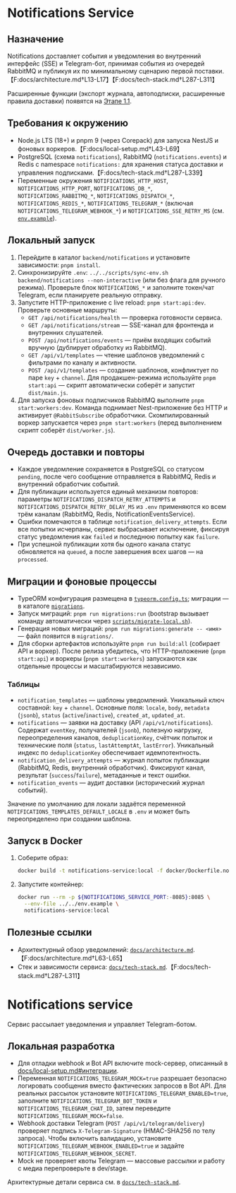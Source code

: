 # Notifications Service

## Назначение
Notifications доставляет события и уведомления во внутренний интерфейс (SSE) и Telegram-бот, принимая события из очередей RabbitMQ и публикуя их по минимальному сценарию первой поставки.【F:docs/architecture.md†L13-L17】【F:docs/tech-stack.md†L287-L311】

Расширенные функции (экспорт журнала, автоподписки, расширенные правила доставки) появятся на [Этапе 1.1](../../docs/delivery-plan.md#notifications-export-autosubscribe).

## Требования к окружению
- Node.js LTS (18+) и pnpm 9 (через Corepack) для запуска NestJS и фоновых воркеров.【F:docs/local-setup.md†L43-L69】
- PostgreSQL (схема `notifications`), RabbitMQ (`notifications.events`) и Redis с namespace `notifications:` для хранения статуса доставки и управления подписками.【F:docs/tech-stack.md†L287-L339】
- Переменные окружения `NOTIFICATIONS_HTTP_HOST`, `NOTIFICATIONS_HTTP_PORT`, `NOTIFICATIONS_DB_*`, `NOTIFICATIONS_RABBITMQ_*`, `NOTIFICATIONS_DISPATCH_*`, `NOTIFICATIONS_REDIS_*`, `NOTIFICATIONS_TELEGRAM_*` (включая `NOTIFICATIONS_TELEGRAM_WEBHOOK_*`) и `NOTIFICATIONS_SSE_RETRY_MS` (см. [`env.example`](../../env.example)).

## Локальный запуск
1. Перейдите в каталог `backend/notifications` и установите зависимости: `pnpm install`.
2. Синхронизируйте `.env`: `../../scripts/sync-env.sh backend/notifications --non-interactive` (или без флага для ручного режима). Проверьте блок `NOTIFICATIONS_*` и заполните токен/чат Telegram, если планируете реальную отправку.
3. Запустите HTTP-приложение с live reload: `pnpm start:api:dev`. Проверьте основные маршруты:
   - `GET /api/notifications/health` — проверка готовности сервиса.
   - `GET /api/notifications/stream` — SSE-канал для фронтенда и внутренних слушателей.
   - `POST /api/notifications/events` — приём входящих событий вручную (дублирует обработку из RabbitMQ).
   - `GET /api/v1/templates` — чтение шаблонов уведомлений с фильтрами по каналу и активности.
   - `POST /api/v1/templates` — создание шаблонов, конфликтует по паре `key` + `channel`.
   Для продакшен-режима используйте `pnpm start:api` — скрипт автоматически соберёт и запустит `dist/main.js`.
4. Для запуска фоновых подписчиков RabbitMQ выполните `pnpm start:workers:dev`. Команда поднимает Nest-приложение без HTTP и активирует `@RabbitSubscribe` обработчики. Скомпилированный воркер запускается через `pnpm start:workers` (перед выполнением скрипт соберёт `dist/worker.js`).

## Очередь доставки и повторы

- Каждое уведомление сохраняется в PostgreSQL со статусом `pending`, после чего сообщение отправляется в RabbitMQ, Redis и внутренний обработчик событий.
- Для публикации используется единый механизм повторов: параметры `NOTIFICATIONS_DISPATCH_RETRY_ATTEMPTS` и `NOTIFICATIONS_DISPATCH_RETRY_DELAY_MS` из `.env` применяются ко всем трём каналам (RabbitMQ, Redis, NotificationEventsService).
- Ошибки помечаются в таблице `notification_delivery_attempts`. Если все попытки исчерпаны, сервис выбрасывает исключение, фиксируя статус уведомления как `failed` и последнюю попытку как `failure`.
- При успешной публикации хотя бы одного канала статус обновляется на `queued`, а после завершения всех шагов — на `processed`.

## Миграции и фоновые процессы
- TypeORM конфигурация размещена в [`typeorm.config.ts`](typeorm.config.ts); миграции — в каталоге [`migrations`](migrations/).
- Запуск миграций: `pnpm run migrations:run` (bootstrap вызывает команду автоматически через [`scripts/migrate-local.sh`](../../scripts/migrate-local.sh)).
- Генерация новых миграций: `pnpm run migrations:generate -- <имя>` — файл появится в `migrations/`.
- Для сборки артефактов используйте `pnpm run build:all` (собирает API и воркер). После релиза убедитесь, что HTTP-приложение (`pnpm start:api`) и воркеры (`pnpm start:workers`) запускаются как отдельные процессы и масштабируются независимо.

### Таблицы

- `notification_templates` — шаблоны уведомлений. Уникальный ключ составной: `key` + `channel`. Основные поля: `locale`, `body`, `metadata` (`jsonb`), `status` (`active`/`inactive`), `created_at`, `updated_at`.
- `notifications` — заявки на доставку (API `/api/v1/notifications`). Содержат `eventKey`, получателей (`jsonb`), полезную нагрузку, переопределения каналов, `deduplicationKey`, счётчик попыток и технические поля (`status`, `lastAttemptAt`, `lastError`). Уникальный индекс по `deduplicationKey` обеспечивает идемпотентность.
- `notification_delivery_attempts` — журнал попыток публикации (RabbitMQ, Redis, внутренний обработчик). Фиксируют канал, результат (`success`/`failure`), метаданные и текст ошибки.
- `notification_events` — аудит доставки (исторический журнал событий).

Значение по умолчанию для локали задаётся переменной `NOTIFICATIONS_TEMPLATES_DEFAULT_LOCALE` в `.env` и может быть переопределено при создании шаблона.

## Запуск в Docker
1. Соберите образ:
   ```bash
   docker build -t notifications-service:local -f docker/Dockerfile.notifications .
   ```
2. Запустите контейнер:
   ```bash
   docker run --rm -p ${NOTIFICATIONS_SERVICE_PORT:-8085}:8085 \
     --env-file ../../env.example \
     notifications-service:local
   ```

## Полезные ссылки
- Архитектурный обзор уведомлений: [`docs/architecture.md`](../../docs/architecture.md#2-взаимодействия-и-потоки-данных).【F:docs/architecture.md†L63-L65】
- Стек и зависимости сервиса: [`docs/tech-stack.md`](../../docs/tech-stack.md#notifications).【F:docs/tech-stack.md†L287-L311】
# Notifications service

Сервис рассылает уведомления и управляет Telegram-ботом.

## Локальная разработка

* Для отладки webhook и Bot API включите mock-сервер, описанный в [docs/local-setup.md#интеграции](../../docs/local-setup.md#интеграции).
* Переменная `NOTIFICATIONS_TELEGRAM_MOCK=true` разрешает безопасно логировать сообщения вместо фактических запросов в Bot API. Для реальных рассылок установите `NOTIFICATIONS_TELEGRAM_ENABLED=true`, заполните `NOTIFICATIONS_TELEGRAM_BOT_TOKEN` и `NOTIFICATIONS_TELEGRAM_CHAT_ID`, затем переведите `NOTIFICATIONS_TELEGRAM_MOCK=false`.
* Webhook доставки Telegram (`POST /api/v1/telegram/delivery`) проверяет подпись `X-Telegram-Signature` (HMAC-SHA256 по телу запроса). Чтобы включить валидацию, установите `NOTIFICATIONS_TELEGRAM_WEBHOOK_ENABLED=true` и задайте `NOTIFICATIONS_TELEGRAM_WEBHOOK_SECRET`.
* Mock не проверяет квоты Telegram — массовые рассылки и работу с медиа перепроверьте в dev/stage.

Архитектурные детали сервиса см. в [`docs/tech-stack.md`](../../docs/tech-stack.md).
